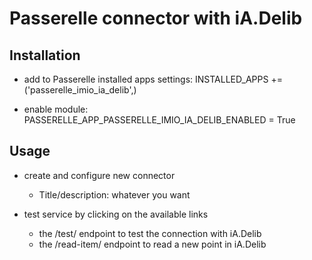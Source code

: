 Passerelle connector with iA.Delib
==================================

Installation
------------

 - add to Passerelle installed apps settings:
   INSTALLED_APPS += ('passerelle_imio_ia_delib',)

 - enable module:
   PASSERELLE_APP_PASSERELLE_IMIO_IA_DELIB_ENABLED = True


Usage
-----

 - create and configure new connector
   - Title/description: whatever you want

 - test service by clicking on the available links
   - the /test/ endpoint to test the connection with iA.Delib
   - the /read-item/ endpoint to read a new point in iA.Delib
